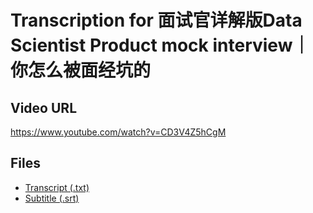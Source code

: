 # Transcription for 面试官详解版Data Scientist Product mock interview｜你怎么被面经坑的
## Video URL
https://www.youtube.com/watch?v=CD3V4Z5hCgM
 
## Files
- [Transcript (.txt)](./transcript.txt)
- [Subtitle (.srt)](./transcript.srt)
